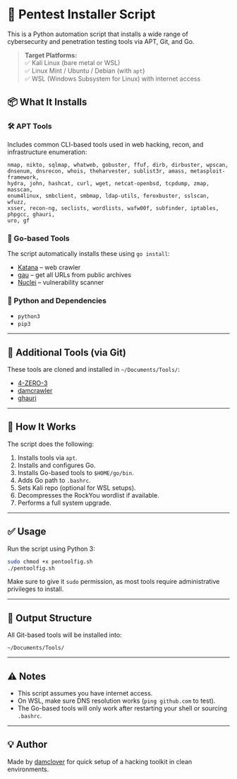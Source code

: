 
# 🔧 Pentest Installer Script

This is a Python automation script that installs a wide range of cybersecurity and penetration testing tools via APT, Git, and Go.

> **Target Platforms:**  
> ✅ Kali Linux (bare metal or WSL)  
> ✅ Linux Mint / Ubuntu / Debian (with `apt`)  
> ✅ WSL (Windows Subsystem for Linux) with internet access

## 📦 What It Installs

### 🛠️ APT Tools
Includes common CLI-based tools used in web hacking, recon, and infrastructure enumeration:

```
nmap, nikto, sqlmap, whatweb, gobuster, ffuf, dirb, dirbuster, wpscan,
dnsenum, dnsrecon, whois, theharvester, sublist3r, amass, metasploit-framework,
hydra, john, hashcat, curl, wget, netcat-openbsd, tcpdump, zmap, masscan,
enum4linux, smbclient, smbmap, ldap-utils, feroxbuster, sslscan, wfuzz,
xsser, recon-ng, seclists, wordlists, wafw00f, subfinder, iptables, phpgcc, ghauri,
uro, gf
```

### 🧰 Go-based Tools
The script automatically installs these using `go install`:

- [Katana](https://github.com/projectdiscovery/katana) – web crawler
- [gau](https://github.com/lc/gau) – get all URLs from public archives
- [Nuclei](https://github.com/projectdiscovery/nuclei) – vulnerability scanner

### 🐍 Python and Dependencies
- `python3`
- `pip3`

---

## 🧙 Additional Tools (via Git)

These tools are cloned and installed in `~/Documents/Tools/`:

- [4-ZERO-3](https://github.com/Dheerajmadhukar/4-ZERO-3)
- [damcrawler](https://github.com/damclover/damcrawler)
- [ghauri](https://github.com/r0oth3x49/ghauri)

---

## 🧠 How It Works

The script does the following:

1. Installs tools via `apt`.
2. Installs and configures Go.
3. Installs Go-based tools to `$HOME/go/bin`.
4. Adds Go path to `.bashrc`.
5. Sets Kali repo (optional for WSL setups).
6. Decompresses the RockYou wordlist if available.
7. Performs a full system upgrade.

---

## ✅ Usage

Run the script using Python 3:

```bash
sudo chmod +x pentoolfig.sh
./pentoolfig.sh
```

Make sure to give it `sudo` permission, as most tools require administrative privileges to install.

---

## 📂 Output Structure

All Git-based tools will be installed into:

```
~/Documents/Tools/
```

---

## ⚠️ Notes

- This script assumes you have internet access.
- On WSL, make sure DNS resolution works (`ping github.com` to test).
- The Go-based tools will only work after restarting your shell or sourcing `.bashrc`.

---

## 💡 Author

Made by [damclover](https://github.com/damclover) for quick setup of a hacking toolkit in clean environments.

